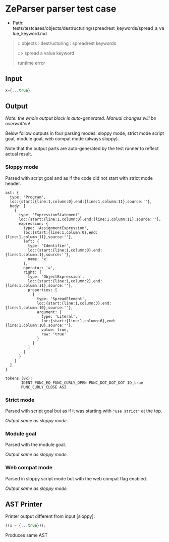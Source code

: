 # ZeParser parser test case

- Path: tests/testcases/objects/destructuring/spreadrest_keywords/spread_a_value_keyword.md

> :: objects : destructuring : spreadrest keywords
>
> ::> spread a value keyword
>
> runtime error

## Input

`````js
x={...true}
`````

## Output

_Note: the whole output block is auto-generated. Manual changes will be overwritten!_

Below follow outputs in four parsing modes: sloppy mode, strict mode script goal, module goal, web compat mode (always sloppy).

Note that the output parts are auto-generated by the test runner to reflect actual result.

### Sloppy mode

Parsed with script goal and as if the code did not start with strict mode header.

`````
ast: {
  type: 'Program',
  loc:{start:{line:1,column:0},end:{line:1,column:11},source:''},
  body: [
    {
      type: 'ExpressionStatement',
      loc:{start:{line:1,column:0},end:{line:1,column:11},source:''},
      expression: {
        type: 'AssignmentExpression',
        loc:{start:{line:1,column:0},end:{line:1,column:11},source:''},
        left: {
          type: 'Identifier',
          loc:{start:{line:1,column:0},end:{line:1,column:1},source:''},
          name: 'x'
        },
        operator: '=',
        right: {
          type: 'ObjectExpression',
          loc:{start:{line:1,column:2},end:{line:1,column:11},source:''},
          properties: [
            {
              type: 'SpreadElement',
              loc:{start:{line:1,column:3},end:{line:1,column:10},source:''},
              argument: {
                type: 'Literal',
                loc:{start:{line:1,column:6},end:{line:1,column:10},source:''},
                value: true,
                raw: 'true'
              }
            }
          ]
        }
      }
    }
  ]
}

tokens (8x):
       IDENT PUNC_EQ PUNC_CURLY_OPEN PUNC_DOT_DOT_DOT ID_true
       PUNC_CURLY_CLOSE ASI
`````

### Strict mode

Parsed with script goal but as if it was starting with `"use strict"` at the top.

_Output same as sloppy mode._

### Module goal

Parsed with the module goal.

_Output same as sloppy mode._

### Web compat mode

Parsed in sloppy script mode but with the web compat flag enabled.

_Output same as sloppy mode._

## AST Printer

Printer output different from input [sloppy]:

````js
((x = {...true}));
````

Produces same AST
